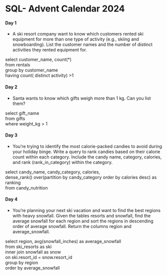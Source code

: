 # SQL- Advent Calendar 2024
#### Day 1
- A ski resort company want to know which customers rented ski equipment for more than one type of activity (e.g., skiing and snowboarding). List the customer names and the number of distinct activities they rented equipment for.
  
select customer_name, count(*) <br> from rentals <br> group by customer_name <br> having count( distinct activity) >1
#### Day 2
- Santa wants to know which gifts weigh more than 1 kg. Can you list them?

select gift_name <br> from gifts <br> where weight_kg > 1
#### Day 3
- You’re trying to identify the most calorie-packed candies to avoid during your holiday binge. Write a query to rank candies based on their calorie count within each category. Include the candy name, category, calories, and rank (rank_in_category) within the category.

select candy_name, candy_category, calories, <br>
dense_rank() over(partition by candy_category order by calories desc) as ranking <br>
from candy_nutrition

#### Day 4
- You’re planning your next ski vacation and want to find the best regions with heavy snowfall. Given the tables resorts and snowfall, find the average snowfall for each region and sort the regions in descending order of average snowfall. Return the columns region and average_snowfall.
  
select region, avg(snowfall_inches) as average_snowfall <br>
from ski_resorts as ski <br>
inner join snowfall as snow <br>
on ski.resort_id = snow.resort_id <br>
group by region <br>
order by average_snowfall <br>







